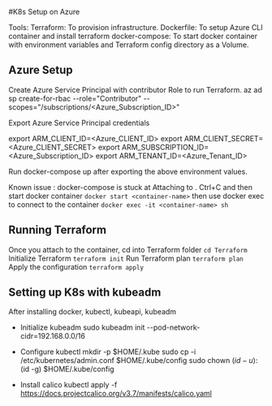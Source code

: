 #K8s Setup on Azure

Tools:
Terraform: To provision infrastructure.
Dockerfile: To setup Azure CLI container and install terraform
docker-compose: To start docker container with environment variables and Terraform config directory as a Volume. 

## Azure Setup

Create Azure Service Principal with contributor Role to run Terraform.
az ad sp create-for-rbac --role="Contributor" --scopes="/subscriptions/<Azure_Subscription_ID>"

Export Azure Service Principal credentials

export ARM_CLIENT_ID=<Azure_CLIENT_ID>
export ARM_CLIENT_SECRET=<Azure_CLIENT_SECRET>
export ARM_SUBSCRIPTION_ID=<Azure_Subscription_ID>
export ARM_TENANT_ID=<Azure_Tenant_ID>

Run docker-compose up after exporting the above environment values.

Known issue : docker-compose is stuck at Attaching to <container>. Ctrl+C and then start docker container
`docker start <container-name>`
then use docker exec to connect to the container
`docker exec -it <container-name> sh`

## Running Terraform

Once you attach to the container, cd into Terraform folder
`cd Terraform`
Initialize Terraform
`terraform init`
Run Terraform plan
`terraform plan`
Apply the configuration
`terraform apply`

## Setting up K8s with kubeadm

After installing docker, kubectl, kubeapi, kubeadm

- Initialize kubeadm
  sudo kubeadm init --pod-network-cidr=192.168.0.0/16

- Configure kubectl
  mkdir -p $HOME/.kube
  sudo cp -i /etc/kubernetes/admin.conf $HOME/.kube/config
  sudo chown $(id -u):$(id -g) $HOME/.kube/config

- Install calico
  kubectl apply -f https://docs.projectcalico.org/v3.7/manifests/calico.yaml
